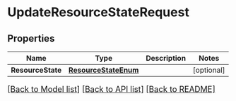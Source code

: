 # UpdateResourceStateRequest

## Properties

Name | Type | Description | Notes
------------ | ------------- | ------------- | -------------
**ResourceState** | [**ResourceStateEnum**](ResourceStateEnum.md) |  | [optional] 

[[Back to Model list]](../README.md#documentation-for-models) [[Back to API list]](../README.md#documentation-for-api-endpoints) [[Back to README]](../README.md)

<style>
     p, ul, ol, li { font-size: 18px !important;}
</style>



